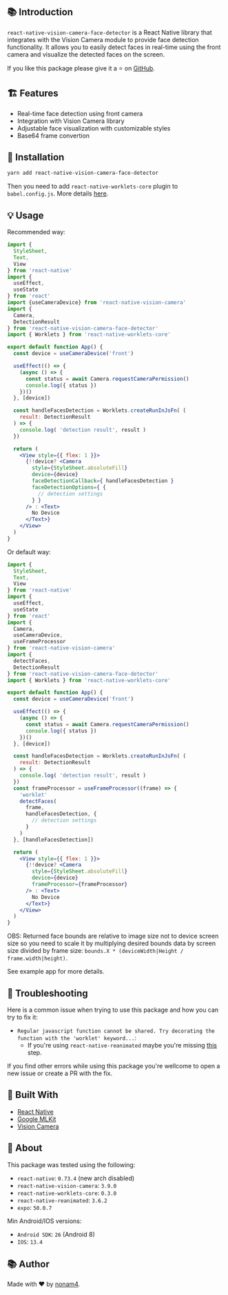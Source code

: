 ## 📚 Introduction

`react-native-vision-camera-face-detector` is a React Native library that integrates with the Vision Camera module to provide face detection functionality. It allows you to easily detect faces in real-time using the front camera and visualize the detected faces on the screen.

If you like this package please give it a ⭐ on [GitHub](https://github.com/nonam4/react-native-vision-camera-face-detector).

## 🏗️ Features

- Real-time face detection using front camera
- Integration with Vision Camera library
- Adjustable face visualization with customizable styles
- Base64 frame convertion

## 🧰 Installation

```bash
yarn add react-native-vision-camera-face-detector
```

Then you need to add `react-native-worklets-core` plugin to `babel.config.js`. More details [here](https://react-native-vision-camera.com/docs/guides/frame-processors#react-native-worklets-core).

## 💡 Usage

Recommended way:
```jsx
import { 
  StyleSheet, 
  Text, 
  View 
} from 'react-native'
import { 
  useEffect, 
  useState 
} from 'react'
import {useCameraDevice} from 'react-native-vision-camera'
import {
  Camera,
  DetectionResult
} from 'react-native-vision-camera-face-detector'
import { Worklets } from 'react-native-worklets-core'

export default function App() {
  const device = useCameraDevice('front')

  useEffect(() => {
    (async () => {
      const status = await Camera.requestCameraPermission()
      console.log({ status })
    })()
  }, [device])

  const handleFacesDetection = Worklets.createRunInJsFn( (
    result: DetectionResult
  ) => { 
    console.log( 'detection result', result )
  })

  return (
    <View style={{ flex: 1 }}>
      {!!device? <Camera
        style={StyleSheet.absoluteFill}
        device={device}
        faceDetectionCallback={ handleFacesDetection }
        faceDetectionOptions={ {
          // detection settings
        } }
      /> : <Text>
        No Device
      </Text>}
    </View>
  )
}
```

Or default way:
```jsx
import { 
  StyleSheet, 
  Text, 
  View 
} from 'react-native'
import { 
  useEffect, 
  useState 
} from 'react'
import {
  Camera,
  useCameraDevice,
  useFrameProcessor
} from 'react-native-vision-camera'
import { 
  detectFaces,
  DetectionResult 
} from 'react-native-vision-camera-face-detector'
import { Worklets } from 'react-native-worklets-core'

export default function App() {
  const device = useCameraDevice('front')

  useEffect(() => {
    (async () => {
      const status = await Camera.requestCameraPermission()
      console.log({ status })
    })()
  }, [device])

  const handleFacesDetection = Worklets.createRunInJsFn( (
    result: DetectionResult
  ) => { 
    console.log( 'detection result', result )
  })
  const frameProcessor = useFrameProcessor((frame) => {
    'worklet'
    detectFaces(
      frame,
      handleFacesDetection, {
        // detection settings
      }
    )
  }, [handleFacesDetection])

  return (
    <View style={{ flex: 1 }}>
      {!!device? <Camera
        style={StyleSheet.absoluteFill}
        device={device}
        frameProcessor={frameProcessor}
      /> : <Text>
        No Device
      </Text>}
    </View>
  )
}
```

OBS: Returned face bounds are relative to image size not to device screen size so you need to scale it by multiplying desired bounds data by screen size divided by frame size: `bounds.X * (deviceWidth|Height / frame.width|height)`.

See example app for more details.

## 🔧 Troubleshooting

Here is a common issue when trying to use this package and how you can try to fix it:

- `Regular javascript function cannot be shared. Try decorating the function with the 'worklet' keyword...`:
  - If you're using `react-native-reanimated` maybe you're missing [this](https://github.com/mrousavy/react-native-vision-camera/issues/1791#issuecomment-1892130378) step.

If you find other errors while using this package you're wellcome to open a new issue or create a PR with the fix.

## 👷 Built With

- [React Native](https://reactnative.dev/)
- [Google MLKit](https://developers.google.com/ml-kit)
- [Vision Camera](https://react-native-vision-camera.com/)

## 🔎 About

This package was tested using the following:

- `react-native`: `0.73.4` (new arch disabled)
- `react-native-vision-camera`: `3.9.0`
- `react-native-worklets-core`: `0.3.0`
- `react-native-reanimated`: `3.6.2`
- `expo`: `50.0.7`

Min Android/IOS versions:

- `Android SDK`: `26` (Android 8)
- `IOS`: `13.4`

## 📚 Author

Made with ❤️ by [nonam4](https://github.com/nonam4).
